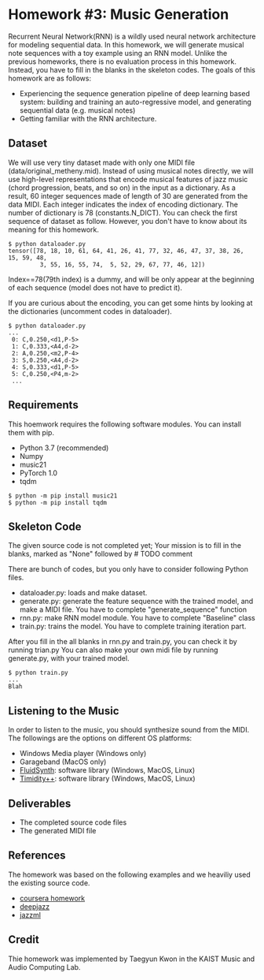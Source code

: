 # Homework #3: Music Generation

Recurrent Neural Network(RNN) is a wildly used neural network architecture for modeling sequential data. In this homework, we will generate musical note sequences with a toy example using an RNN model. Unlike the previous homeworks, there is no evaluation process in this homework. Instead, you have to fill in the blanks in the skeleton codes. The goals of this homework are as follows:

* Experiencing the sequence generation pipeline of deep learning based system: building and training an auto-regressive model, and generating sequential data (e.g. musical notes)
* Getting familiar with the RNN architecture.

## Dataset
We will use very tiny dataset made with only one MIDI file (data/original_metheny.mid). Instead of using musical notes directly, we will use high-level representations that encode musical features of jazz music (chord progression, beats, and so on) in the input as a dictionary. As a result, 60 integer sequences made of length of 30 are generated from the data MIDI. Each integer indicates the index of encoding dictionary. The number of dictionary is 78 (constants.N_DICT). You can check the first sequence of dataset as follow. However, you don't have to know about its meaning for this homework.
```
$ python dataloader.py
tensor([78, 18, 10, 61, 64, 41, 26, 41, 77, 32, 46, 47, 37, 38, 26, 15, 59, 48,
         3, 55, 16, 55, 74,  5, 52, 29, 67, 77, 46, 12])

```
Index==78(79th index) is a dummy, and will be only appear at the beginning of each sequence (model does not have to predict it). 

If you are curious about the encoding, you can get some hints by looking at the dictionaries (uncomment codes in dataloader). 
```
$ python dataloader.py
...
 0: C,0.250,<d1,P-5>
 1: C,0.333,<A4,d-2>
 2: A,0.250,<m2,P-4>
 3: S,0.250,<A4,d-2>
 4: S,0.333,<d1,P-5>
 5: C,0.250,<P4,m-2>
 ...
```

## Requirements 
This hoemwork requires the following software modules. You can install them with pip.

* Python 3.7 (recommended)
* Numpy
* music21
* PyTorch 1.0
* tqdm


```
$ python -m pip install music21
$ python -m pip install tqdm
```

## Skeleton Code
The given source code is not completed yet; Your mission is to fill in the blanks, marked as "None" followed by # TODO comment

There are bunch of codes, but you only have to consider following Python files.
* dataloader.py: loads and make dataset.
* generate.py: generate the feature sequence with the trained model, and make a MIDI file. You have to complete "generate_sequence" function
* rnn.py: make RNN model module. You have to complete "Baseline" class
* train.py: trains the model. You have to complete training iteration part.

After you fill in the all blanks in rnn.py and train.py, you can check it by running trian.py
You can also make your own midi file by running generate.py, with your trained model.


```
$ python train.py
...
Blah
```

## Listening to the Music
In order to listen to the music, you should synthesize sound from the MIDI. The followings are the options on different OS platforms: 

* Windows Media player (Windows only)
* Garageband (MacOS only)
* [FluidSynth](http://www.fluidsynth.org/): software library (Windows, MacOS, Linux)
* [Timidity++](http://timidity.sourceforge.net/): software library (Windows, MacOS, Linux)


## Deliverables
* The completed source code files
* The generated MIDI file


## References
The homework was based on the following examples and we heaviliy used the existing source code.   

* [coursera homework](https://www.coursera.org/learn/nlp-sequence-models/home/welcome)
* [deepjazz](https://github.com/evancchow/jazzml)
* [jazzml](https://github.com/evancchow/jazzml)

## Credit
Thie homework was implemented by Taegyun Kwon in the KAIST Music and Audio Computing Lab.






